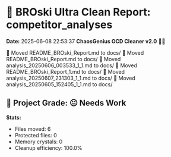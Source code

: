 # 🧹 BROski Ultra Clean Report: competitor_analyses
**Date:** 2025-06-08 22:53:37
**ChaosGenius OCD Cleaner v2.0** 🧠💜

📁 Moved README_BROski_Report.md to docs/
📁 Moved README_BROski_Report.md to docs/
📁 Moved analysis_20250606_003533_1_1.md to docs/
📁 Moved README_BROski_Report_1.md to docs/
📁 Moved analysis_20250607_231303_1_1.md to docs/
📁 Moved analysis_20250605_152405_1_1.md to docs/

## 🧠 Project Grade: 😐 Needs Work
**Stats:**
- Files moved: 6
- Protected files: 0
- Memory crystals: 0
- Cleanup efficiency: 100.0%